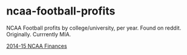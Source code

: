 ncaa-football-profits
=====================

NCAA Football profits by college/university, per year. Found on reddit. Originally. Currrently MIA.  


[2014-15 NCAA Finances](http://web.archive.org/web/20161202075941/http://sports.usatoday.com/ncaa/finances/)


